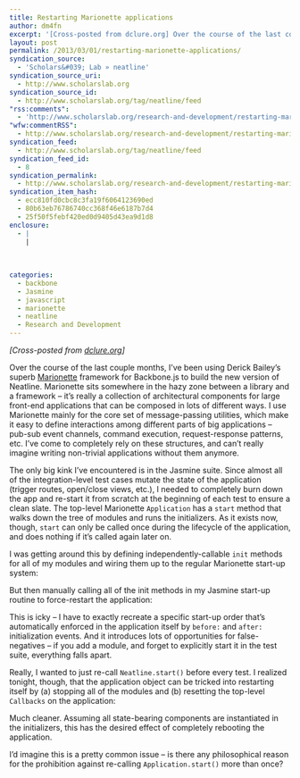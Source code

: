 ```yaml
---
title: Restarting Marionette applications
author: dm4fn
excerpt: '[Cross-posted from dclure.org] Over the course of the last couple months, I&rsquo;ve been using Derick Bailey&rsquo;s superb Marionette framework for Backbone.js to build the new version of Neatline. Marionette sits somewhere in the hazy zone between a library and a framework &ndash; it&rsquo;s really a collection of architectural components for large front-end applications that can&hellip;. <a href="http://www.scholarslab.org/research-and-development/restarting-marionette-applications/">More.</a>'
layout: post
permalink: /2013/03/01/restarting-marionette-applications/
syndication_source:
  - 'Scholars&#039; Lab » neatline'
syndication_source_uri:
  - http://www.scholarslab.org
syndication_source_id:
  - http://www.scholarslab.org/tag/neatline/feed
"rss:comments":
  - 'http://www.scholarslab.org/research-and-development/restarting-marionette-applications/#comments'
"wfw:commentRSS":
  - http://www.scholarslab.org/research-and-development/restarting-marionette-applications/feed/
syndication_feed:
  - http://www.scholarslab.org/tag/neatline/feed
syndication_feed_id:
  - 8
syndication_permalink:
  - http://www.scholarslab.org/research-and-development/restarting-marionette-applications/
syndication_item_hash:
  - ecc810fd0cbc8c3fa19f6064123690ed
  - 80b63eb76786740cc368f46e6187b7d4
  - 25f50f5febf420ed0d9405d43ea9d1d8
enclosure:
  - |
    |
        
        
        
categories:
  - backbone
  - Jasmine
  - javascript
  - marionette
  - neatline
  - Research and Development
---
```

<span class="Z3988" title="ctx_ver=Z39.88-2004&rft_val_fmt=info%3Aofi%2Ffmt%3Akev%3Amtx%3Adc&rfr_id=info%3Asid%2Focoins.info%3Agenerator&rft.type=&rft.format=text&rft.title=Restarting+Marionette+applications&rft.source=Scholars%26%23039%3B+Lab&rft.date=2013-03-01&rft.identifier=http%3A%2F%2Fwww.scholarslab.org%2Fresearch-and-development%2Frestarting-marionette-applications%2F&rft.language=English&rft.subject=Research+and+Development&rft.aulast=McClure&rft.aufirst=David"></span> 
*[Cross-posted from [dclure.org][1]]*

Over the course of the last couple months, I&#8217;ve been using Derick Bailey&#8217;s superb [Marionette][2] framework for Backbone.js to build the new version of Neatline. Marionette sits somewhere in the hazy zone between a library and a framework &#8211; it&#8217;s really a collection of architectural components for large front-end applications that can be composed in lots of different ways. I use Marionette mainly for the core set of message-passing utilities, which make it easy to define interactions among different parts of big applications &#8211; pub-sub event channels, command execution, request-response patterns, etc. I&#8217;ve come to completely rely on these structures, and can&#8217;t really imagine writing non-trivial applications without them anymore.

The only big kink I&#8217;ve encountered is in the Jasmine suite. Since almost all of the integration-level test cases mutate the state of the application (trigger routes, open/close views, etc.), I needed to completely burn down the app and re-start it from scratch at the beginning of each test to ensure a clean slate. The top-level Marionette `Application` has a `start` method that walks down the tree of modules and runs the initializers. As it exists now, though, `start` can only be called once during the lifecycle of the application, and does nothing if it&#8217;s called again later on.

I was getting around this by defining independently-callable `init` methods for all of my modules and wiring them up to the regular Marionette start-up system:



But then manually calling all of the init methods in my Jasmine start-up routine to force-restart the application:



This is icky &#8211; I have to exactly recreate a specific start-up order that&#8217;s automatically enforced in the application itself by `before:` and `after:` initialization events. And it introduces lots of opportunities for false-negatives &#8211; if you add a module, and forget to explicitly start it in the test suite, everything falls apart. 

Really, I wanted to just re-call `Neatline.start()` before every test. I realized tonight, though, that the application object can be tricked into restarting itself by (a) stopping all of the modules and (b) resetting the top-level `Callbacks` on the application:



Much cleaner. Assuming all state-bearing components are instantiated in the initializers, this has the desired effect of completely rebooting the application.

I&#8217;d imagine this is a pretty common issue &#8211; is there any philosophical reason for the prohibition against re-calling `Application.start()` more than once?

 [1]: http://dclure.org/logs/restarting-marionette-applications/
 [2]: https://github.com/marionettejs/backbone.marionette